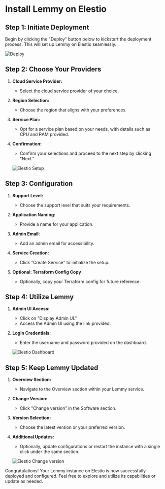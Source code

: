 # Install Lemmy on Elestio

## Step 1: Initiate Deployment

Begin by clicking the "Deploy" button below to kickstart the deployment process. This will set up Lemmy on Elestio seamlessly.

[![Deploy](https://pub-da36157c854648669813f3f76c526c2b.r2.dev/deploy-on-elestio-black.png)](https://elest.io/open-source/lemmy)

## Step 2: Choose Your Providers

1. **Cloud Service Provider:**
   - Select the cloud service provider of your choice.
  
2. **Region Selection:**
   - Choose the region that aligns with your preferences.

3. **Service Plan:**
   - Opt for a service plan based on your needs, with details such as CPU and RAM provided.

4. **Confirmation:**
   - Confirm your selections and proceed to the next step by clicking "Next."

   ![Elestio Setup](https://i.imgur.com/i3afRfE.png)

## Step 3: Configuration

1. **Support Level:**
   - Choose the support level that suits your requirements.

2. **Application Naming:**
   - Provide a name for your application.

3. **Admin Email:**
   - Add an admin email for accessibility.

4. **Service Creation:**
   - Click "Create Service" to initialize the setup.
  
5. **Optional: Terraform Config Copy**
   - Optionally, copy your Terraform config for future reference.

## Step 4: Utilize Lemmy

1. **Admin UI Access:**
   - Click on "Display Admin UI."
   - Access the Admin UI using the link provided.

2. **Login Credentials:**
   - Enter the username and password provided on the dashboard.

   ![Elestio Dashboard](https://i.imgur.com/A1mz3rv.png)

## Step 5: Keep Lemmy Updated

1. **Overview Section:**
   - Navigate to the Overview section within your Lemmy service.

2. **Change Version:**
   - Click "Change version" in the Software section.

3. **Version Selection:**
   - Choose the latest version or your preferred version.

4. **Additional Updates:**
   - Optionally, update configurations or restart the instance with a single click under the same section.

   ![Elestio Change version](https://i.imgur.com/CHoDlYv.png)

Congratulations! Your Lemmy instance on Elestio is now successfully deployed and configured. Feel free to explore and utilize its capabilities or update as needed.
